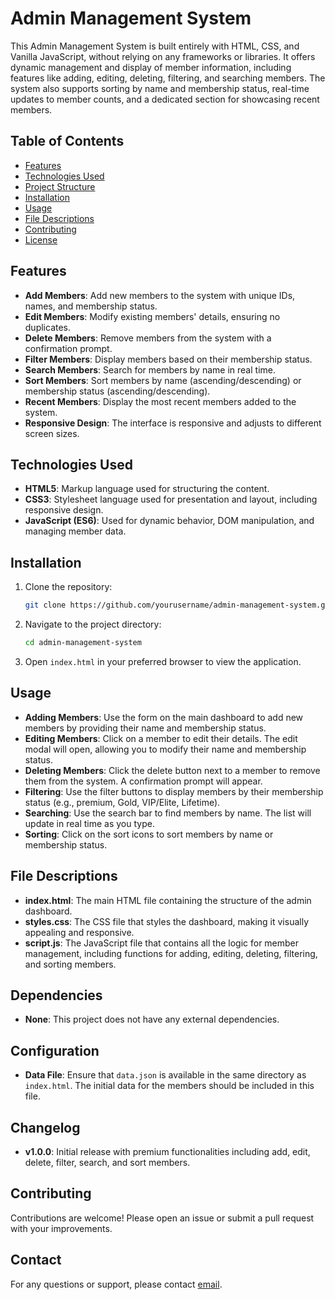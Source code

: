 # Admin Management System

This Admin Management System is built entirely with HTML, CSS, and Vanilla JavaScript, without relying on any frameworks or libraries. It offers dynamic management and display of member information, including features like adding, editing, deleting, filtering, and searching members. The system also supports sorting by name and membership status, real-time updates to member counts, and a dedicated section for showcasing recent members.

## Table of Contents

- [Features](#features)
- [Technologies Used](#technologies-used)
- [Project Structure](#project-structure)
- [Installation](#installation)
- [Usage](#usage)
- [File Descriptions](#file-descriptions)
- [Contributing](#contributing)
- [License](#license)

## Features

- **Add Members**: Add new members to the system with unique IDs, names, and membership status.
- **Edit Members**: Modify existing members' details, ensuring no duplicates.
- **Delete Members**: Remove members from the system with a confirmation prompt.
- **Filter Members**: Display members based on their membership status.
- **Search Members**: Search for members by name in real time.
- **Sort Members**: Sort members by name (ascending/descending) or membership status (ascending/descending).
- **Recent Members**: Display the most recent members added to the system.
- **Responsive Design**: The interface is responsive and adjusts to different screen sizes.

## Technologies Used

- **HTML5**: Markup language used for structuring the content.
- **CSS3**: Stylesheet language used for presentation and layout, including responsive design.
- **JavaScript (ES6)**: Used for dynamic behavior, DOM manipulation, and managing member data.


## Installation

1. Clone the repository:
    ```bash
    git clone https://github.com/yourusername/admin-management-system.git
    ```
2. Navigate to the project directory:
    ```bash
    cd admin-management-system
    ```
3. Open `index.html` in your preferred browser to view the application.

## Usage

- **Adding Members**: Use the form on the main dashboard to add new members by providing their name and membership status.
- **Editing Members**: Click on a member to edit their details. The edit modal will open, allowing you to modify their name and membership status.
- **Deleting Members**: Click the delete button next to a member to remove them from the system. A confirmation prompt will appear.
- **Filtering**: Use the filter buttons to display members by their membership status (e.g., premium, Gold, VIP/Elite, Lifetime).
- **Searching**: Use the search bar to find members by name. The list will update in real time as you type.
- **Sorting**: Click on the sort icons to sort members by name or membership status.

## File Descriptions

- **index.html**: The main HTML file containing the structure of the admin dashboard.
- **styles.css**: The CSS file that styles the dashboard, making it visually appealing and responsive.
- **script.js**: The JavaScript file that contains all the logic for member management, including functions for adding, editing, deleting, filtering, and sorting members.

## Dependencies

- **None**: This project does not have any external dependencies.

## Configuration

- **Data File**: Ensure that `data.json` is available in the same directory as `index.html`. The initial data for the members should be included in this file.


## Changelog

- **v1.0.0**: Initial release with premium functionalities including add, edit, delete, filter, search, and sort members.

## Contributing

Contributions are welcome! Please open an issue or submit a pull request with your improvements.


## Contact

For any questions or support, please contact [email](mailto:f.zaman.rafi@gmail.com).


